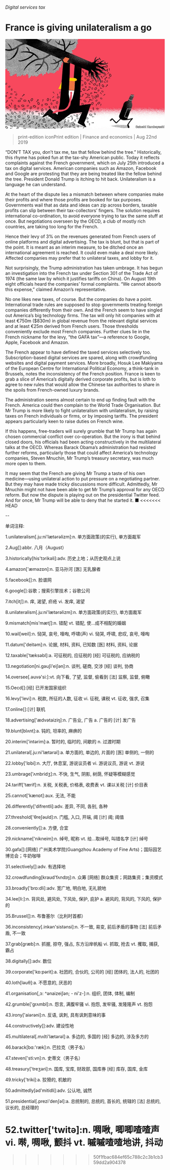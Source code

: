 ###### Digital services tax

# France is giving unilateralism a go 

![image](images/20190824_FND002_0.jpg) 

> print-edition iconPrint edition | Finance and economics | Aug 22nd 2019 

“DON’T TAX you, don’t tax me, tax that fellow behind the tree.” Historically, this rhyme has poked fun at the tax-shy American public. Today it reflects complaints against the French government, which on July 25th introduced a tax on digital services. American companies such as Amazon, Facebook and Google are protesting that they are being treated like the fellow behind the tree. President Donald Trump is itching to hit back. Unilateralism is a language he can understand. 

At the heart of the dispute lies a mismatch between where companies make their profits and where those profits are booked for tax purposes. Governments wail that as data and ideas can zip across borders, taxable profits can slip between their tax-collectors’ fingers. The solution requires international co-ordination, to avoid everyone trying to tax the same stuff at once. But negotiations overseen by the OECD, a club of mostly rich countries, are taking too long for the French. 

Hence their levy of 3% on the revenues generated from French users of online platforms and digital advertising. The tax is blunt, but that is part of the point. It is meant as an interim measure, to be ditched once an international agreement is reached. It could even make a deal more likely. Affected companies may prefer that to unilateral taxes, and lobby for it. 

Not surprisingly, the Trump administration has taken umbrage. It has begun an investigation into the French tax under Section 301 of the Trade Act of 1974 (the same law by which it justifies tariffs on China). On August 19th eight officials heard the companies’ formal complaints. “We cannot absorb this expense,” claimed Amazon’s representative. 

No one likes new taxes, of course. But the companies do have a point. International trade rules are supposed to stop governments treating foreign companies differently from their own. And the French seem to have singled out America’s big technology firms. The tax will only hit companies with at least €750m ($830m) in global revenue from the relevant digital services and at least €25m derived from French users. Those thresholds conveniently exclude most French companies. Further clues lie in the French nickname for the levy, “the GAFA tax”—a reference to Google, Apple, Facebook and Amazon. 

The French appear to have defined the taxed services selectively too. Subscription-based digital services are spared, along with crowdfunding websites and digital payment services. More broadly, Hosuk Lee Makiyama of the European Centre for International Political Economy, a think-tank in Brussels, notes the inconsistency of the French position. France is keen to grab a slice of America’s digitally derived corporate profits, but is loth to agree to new rules that would allow the Chinese tax authorities to share in the spoils from French-owned luxury brands. 

The administration seems almost certain to end up finding fault with the French. America could then complain to the World Trade Organisation. But Mr Trump is more likely to fight unilateralism with unilateralism, by raising taxes on French individuals or firms, or by imposing tariffs. The president appears particularly keen to raise duties on French wine. 

If this happens, free-traders will surely grumble that Mr Trump has again chosen commercial conflict over co-operation. But the irony is that behind closed doors, his officials had been acting constructively in the multilateral talks at the OECD. Whereas Barack Obama’s administration had resisted further reforms, particularly those that could affect America’s technology companies, Steven Mnuchin, Mr Trump’s treasury secretary, was much more open to them. 

It may seem that the French are giving Mr Trump a taste of his own medicine—using unilateral action to put pressure on a negotiating partner. But they may have made tricky discussions more difficult. Admittedly, Mr Mnuchin might not have been able to get Mr Trump’s approval for any OECD reform. But now the dispute is playing out on the presidential Twitter feed. And for once, Mr Trump will be able to deny that he started it. ■ 
<<<<<<< HEAD

-- 

 单词注释:

1.unilateralism[.ju:ni'lætәrәlizm]:n. 单方面政策(的实行), 单方面裁军 

2.Aug[]:abbr. 八月（August） 

3.historically[his'tɔrikәli]:adv. 历史上地；从历史观点上说 

4.amazon['æmәzɒn]:n. 亚马孙河 [医] 无乳腺者 

5.facebook[]:n. 脸谱网 

6.google[]:谷歌；搜索引擎技术；谷歌公司 

7.itch[itʃ]:n. 痒, 渴望, 疥疮 vi. 发痒, 渴望 

8.unilateralism[.ju:ni'lætәrәlizm]:n. 单方面政策(的实行), 单方面裁军 

9.mismatch[mis'mætʃ]:n. 错配 vt. 错配, 使...成不相配的婚姻 

10.wail[weil]:n. 恸哭, 哀号, 嚎啕, 呼啸(声) vi. 恸哭, 呼啸, 悲叹, 哀号, 嚎啕 

11.datum['deitәm]:n. 论据, 材料, 资料, 已知数 [医] 材料, 资料, 论据 

12.taxable['tæksәbl]:a. 可征税的, 应征税的 [经] 可征税的, 应纳税的 

13.negotiation[ni.gәuʃi'eiʃәn]:n. 谈判, 磋商, 交涉 [经] 谈判, 协商 

14.oversee[.әuvә'si:]:vt. 向下看, 了望, 监督, 偷看到 [法] 监察, 监督, 俯瞰 

15.Oecd[]:[经] 已开发国家组织 

16.levy['levi]:n. 税款, 所征的人数, 征收 vi. 征税, 课税 vt. 征收, 强求, 召集 

17.online[]:[计] 联机 

18.advertising['ædvәtaiziŋ]:n. 广告业, 广告 a. 广告的 [计] 发广告 

19.blunt[blʌnt]:a. 钝的, 坦率的, 麻痹的 

20.interim['intәrim]:a. 暂时的, 临时的, 间歇的 n. 过渡时期 

21.unilateral[.ju:ni'lætәrәl]:a. 单方面的, 单边的, 片面的 [医] 单侧的, 一侧的 

22.lobby['lɒbi]:n. 大厅, 休息室, 游说议员者 vi. 游说议员, 游说 vt. 游说 

23.umbrage['ʌmbridʒ]:n. 不快, 生气, 阴影, 树荫, 怀疑等模糊感觉 

24.tariff['tærif]:n. 关税, 关税表, 价格表, 收费表 vt. 课以关税 [计] 价目表 

25.cannot['kænɒt]:aux. 无法, 不能 

26.differently['difrentli]:adv. 差异, 不同, 各别, 各种 

27.threshold['θreʃәuld]:n. 门槛, 入口, 开端, 阈 [计] 阈; 阈值 

28.conveniently[]:a. 方便, 合宜 

29.nickname['nikneim]:n. 绰号, 昵称 vt. 给...取绰号, 叫错名字 [计] 绰号 

30.gafa[]:[网络] 广州美术学院(Guangzhou Academy of Fine Arts)；国际园艺博览会；牛奶咖啡 

31.selectively[]:adv. 有选择地 

32.crowdfunding[kraʊd'fʌndɪŋ]:n. 众筹 [网络] 群众集资；网路集资；集资模式 

33.broadly['brɒ:dli]:adv. 宽广地, 明白地, 无礼貌地 

34.lee[li:]:n. 背风处, 避风处, 下风处, 保护, 庇护 a. 避风的, 背风的, 下风的, 保护的 

35.Brussel[]:n. 布鲁塞尔（比利时首都） 

36.inconsistency[.inkәn'sistәnsi]:n. 不一致, 易变, 前后矛盾的事物 [法] 前后矛盾, 不一致 

37.grab[græb]:n. 抓握, 掠夺, 强占, 东方沿岸帆船 vi. 抓取, 抢去 vt. 攫取, 捕获, 霸占 

38.digitally[]:adv. 数位 

39.corporate['kɒ:pәrit]:a. 社团的, 合伙的, 公司的 [经] 团体的, 法人的, 社团的 

40.loth[lәuθ]:a. 不愿意的, 厌恶的 

41.organisation[,ɔ: ^әnaizeiʃən; - ni'z-]:n. 组织, 团体, 体制, 编制 

42.grumble['grʌmbl]:n. 怨言, 满腹牢骚 vi. 抱怨, 发牢骚, 发隆隆声 vt. 抱怨 

43.irony['aiәrәni]:n. 反语, 讽刺, 具有讽刺意味的事 

44.constructively[]:adv. 建设性地 

45.multilateral[.mʌlti'lætәrәl]:a. 多边的, 多国的 [经] 多边的, 涉及多方的 

46.barack[bɑ:'ræk]:n. 巴拉克（男子名） 

47.steven['sti:vn]:n. 史蒂文（男子名） 

48.treasury['treʒәri]:n. 国库, 宝库, 财政部, 国库券 [经] 库存, 国库, 金库 

49.tricky['triki]:a. 狡猾的, 机敏的 

50.admittedly[әd'mitidli]:adv. 公认地, 诚然 

51.presidential[.prezi'denʃәl]:a. 总统制的, 总统的, 首长的, 统辖的 [法] 总统的, 议长的, 总经理的 

52.twitter['twitә]:n. 啁啾, 唧唧喳喳声 vi. 啭, 啁啾, 颤抖 vt. 嘁嘁喳喳地讲, 抖动 
=======
>>>>>>> 50f1fbac684ef65c788c2c3b1cb359dd2a904378

